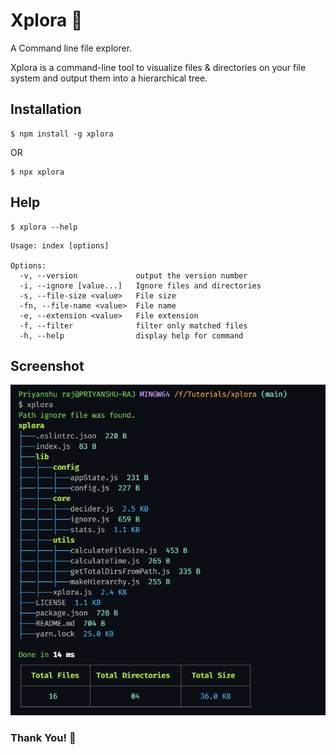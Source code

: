 # Xplora 📁

A Command line file explorer.

Xplora is a command-line tool to visualize files & directories on your file system and output them into a hierarchical tree.

## **Installation**

```
$ npm install -g xplora
```

OR

```
$ npx xplora
```

## **Help**

```
$ xplora --help
```

```
Usage: index [options]

Options:
  -v, --version             output the version number
  -i, --ignore [value...]   Ignore files and directories
  -s, --file-size <value>   File size
  -fn, --file-name <value>  File name
  -e, --extension <value>   File extension
  -f, --filter              filter only matched files
  -h, --help                display help for command
```

## **Screenshot**

![](https://raw.githubusercontent.com/hicodersofficial/images/main/xplora.png)

### **Thank You!** 💙
